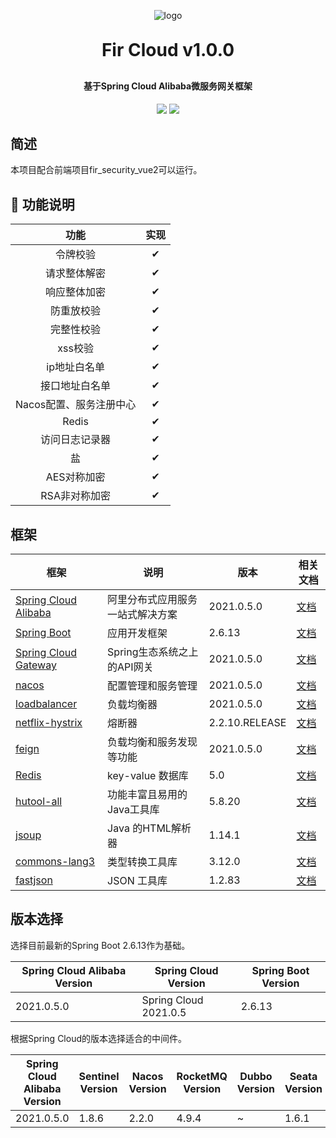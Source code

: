 <p align="center">
	<img alt="logo" src="https://foruda.gitee.com/avatar/1677189584093051772/9844924_dong-puen_1656601856.png!avatar200">
</p>
<h1 align="center" style="margin: 30px 0 30px; font-weight: bold;">Fir Cloud v1.0.0</h1>
<h4 align="center">基于Spring Cloud Alibaba微服务网关框架</h4>
<p align="center">
	<img src="https://img.shields.io/badge/Fir%20Cloud-v1.0.0-da282a"></a>
	<img src="https://img.shields.io/github/license/mashape/apistatus.svg"></a>
</p>


## 简述

本项目配合前端项目fir_security_vue2可以运行。



## 🧭 功能说明



|          功能           | 实现 |
| :---------------------: | :--: |
|        令牌校验         |  ✔   |
|      请求整体解密       |  ✔   |
|      响应整体加密       |  ✔   |
|       防重放校验        |  ✔   |
|       完整性校验        |  ✔   |
|         xss校验         |  ✔   |
|      ip地址白名单       |  ✔   |
|     接口地址白名单      |  ✔   |
| Nacos配置、服务注册中心 |  ✔   |
|          Redis          |  ✔   |
|     访问日志记录器      |  ✔   |
|           盐            |  ✔   |
|       AES对称加密       |  ✔   |
|      RSA非对称加密      |  ✔   |

## 框架

| 框架                                                         | 说明                             | 版本           | 相关文档                                                     |
| ------------------------------------------------------------ | -------------------------------- | -------------- | ------------------------------------------------------------ |
| [Spring Cloud Alibaba](https://github.com/alibaba/spring-cloud-alibaba) | 阿里分布式应用服务一站式解决方案 | 2021.0.5.0     | [文档](https://github.com/alibaba/spring-cloud-alibaba/blob/2023.x/README-zh.md) |
| [Spring Boot](https://spring.io/projects/spring-boot)        | 应用开发框架                     | 2.6.13         | [文档](https://github.com/YunaiV/SpringBoot-Labs)            |
| [Spring Cloud Gateway](https://github.com/spring-cloud/spring-cloud-gateway) | Spring生态系统之上的API网关      | 2021.0.5.0     | [文档](https://springdoc.cn/spring-cloud-gateway/)           |
| [nacos](https://github.com/alibaba/nacos)                    | 配置管理和服务管理               | 2021.0.5.0     | [文档](https://nacos.io/zh-cn/docs/quick-start-spring.html)  |
| [loadbalancer](https://spring.io/guides/gs/spring-cloud-loadbalancer) | 负载均衡器                       | 2021.0.5.0     | [文档](https://springdoc.cn/spring-cloud-load-balancer/)     |
| [netflix-hystrix](https://github.com/Netflix/Hystrix)        | 熔断器                           | 2.2.10.RELEASE | [文档](https://github.com/Netflix/Hystrix/wiki/How-it-Works) |
| [feign](https://github.com/OpenFeign/feign)                  | 负载均衡和服务发现等功能         | 2021.0.5.0     | [文档](https://springdoc.cn/spring-cloud-openfeign/)         |
| [Redis](https://redis.io/)                                   | key-value 数据库                 | 5.0            | [文档](https://www.redis.net.cn/tutorial/3501.html)          |
| [hutool-all](https://github.com/dromara/hutool)              | 功能丰富且易用的Java工具库       | 5.8.20         | [文档](https://doc.hutool.cn/pages/index/)                   |
| [jsoup](https://jsoup.org/)                                  | Java 的HTML解析器                | 1.14.1         | [文档](https://jsoup.org/apidocs/)                           |
| [commons-lang3](https://github.com/apache/commons-lang)      | 类型转换工具库                   | 3.12.0         | [文档](https://commons.apache.org/proper/commons-lang/apidocs/) |
| [fastjson](https://github.com/alibaba/fastjson)              | JSON 工具库                      | 1.2.83         | [文档](https://github.com/alibaba/fastjson/wiki/Quick-Start-CN) |

## 版本选择

选择目前最新的Spring Boot 2.6.13作为基础。

| Spring Cloud Alibaba Version | Spring Cloud Version  | Spring Boot Version |
| ---------------------------- | --------------------- | ------------------- |
| 2021.0.5.0                   | Spring Cloud 2021.0.5 | 2.6.13              |

根据Spring Cloud的版本选择适合的中间件。

| Spring Cloud Alibaba Version | Sentinel Version | Nacos Version | RocketMQ Version | Dubbo Version | Seata Version |
| ---------------------------- | ---------------- | ------------- | ---------------- | ------------- | ------------- |
| 2021.0.5.0                   | 1.8.6            | 2.2.0         | 4.9.4            | ~             | 1.6.1         |

## 

